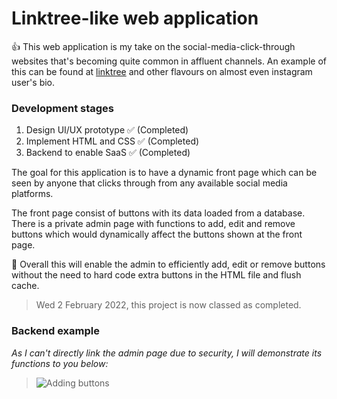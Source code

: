 # Linktree-like web application

👍 This web application is my take on the social-media-click-through 
websites that's becoming quite common in affluent channels. An
example of this can be found at [linktree](https://linktr.ee/) and other
flavours on almost even instagram user's bio.

### Development stages
1. Design UI/UX prototype ✅ (Completed)
2. Implement HTML and CSS ✅ (Completed)
3. Backend to enable SaaS ✅ (Completed)

The goal for this application is to have a dynamic front page 
which can be seen by anyone that clicks through from any available
social media platforms. 

The front page consist of buttons with its data loaded 
from a database. There is a private admin page with
functions to add, edit and remove buttons which would dynamically
affect the buttons shown at the front page.

👑 Overall this will enable the admin to
efficiently add, edit or remove buttons without the need to
hard code extra buttons in the HTML file and flush cache.

> Wed 2 February 2022, this project is now classed as completed.

### Backend example
*As I can't directly link the admin page due to security, I will demonstrate its functions to you below:*

>![Adding buttons](https://i.imgur.com/jhzRm6R.gif)
